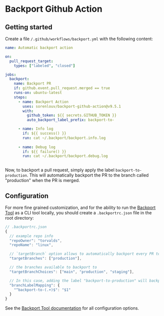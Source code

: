 # Backport Github Action

## Getting started

Create a file `/.github/workflows/backport.yml` with the following content:

```yml
name: Automatic backport action

on:
  pull_request_target:
    types: ["labeled", "closed"]

jobs:
  backport:
    name: Backport PR
    if: github.event.pull_request.merged == true
    runs-on: ubuntu-latest
    steps:
      - name: Backport Action
        uses: sorenlouv/backport-github-action@v9.5.1
        with:
          github_token: ${{ secrets.GITHUB_TOKEN }}
          auto_backport_label_prefix: backport-to-

      - name: Info log
        if: ${{ success() }}
        run: cat ~/.backport/backport.info.log
        
      - name: Debug log
        if: ${{ failure() }}
        run: cat ~/.backport/backport.debug.log        
          
```

Now, to backport a pull request, simply apply the label `backport-to-production`. This will automatically backport the PR to the branch called "production" when the PR is merged. 

## Configuration

For more fine grained customization, and for the ability to run the [Backport Tool](https://github.com/sorenlouv/backport) as a CLI tool locally, you should create a `.backportrc.json` file in the root directory:

```js
// .backportrc.json
{
  // example repo info
  "repoOwner": "torvalds",
  "repoName": "linux",

  // `targetBranch` option allows to automatically backport every PR to a specific branch without the need for labels
  "targetBranches": ["production"],

  // the branches available to backport to
  "targetBranchChoices": ["main", "production", "staging"],

  // In this case, adding the label "backport-to-production" will backport the PR to the "production" branch
  "branchLabelMapping": {
    "^backport-to-(.+)$": "$1"
  }
}
```


 See the [Backport Tool documentation](https://github.com/sorenlouv/backport/blob/main/docs/config-file-options.md) for all configuration options.


